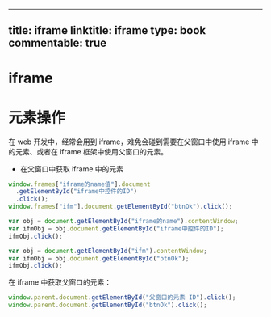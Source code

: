 
---
title: iframe
linktitle: iframe
type: book
commentable: true
---

# iframe

# 元素操作

在 web 开发中，经常会用到 iframe，难免会碰到需要在父窗口中使用 iframe 中的元素、或者在 iframe 框架中使用父窗口的元素。

- 在父窗口中获取 iframe 中的元素

```js
window.frames["iframe的name值"].document
  .getElementById("iframe中控件的ID")
  .click();
window.frames["ifm"].document.getElementById("btnOk").click();
```

```js
var obj = document.getElementById("iframe的name").contentWindow;
var ifmObj = obj.document.getElementById("iframe中控件的ID");
ifmObj.click();

var obj = document.getElementById("ifm").contentWindow;
var ifmObj = obj.document.getElementById("btnOk");
ifmObj.click();
```

在 iframe 中获取父窗口的元素：

```js
window.parent.document.getElementById("父窗口的元素 ID").click();
window.parent.document.getElementById("btnOk").click();
```

    